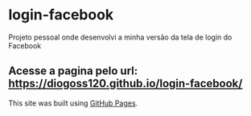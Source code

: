# login-facebook
Projeto pessoal onde desenvolvi a minha versão da tela de login do Facebook

## Acesse a pagina pelo url: https://diogoss120.github.io/login-facebook/

This site was built using [GitHub Pages](https://diogoss120.github.io/login-facebook/).
